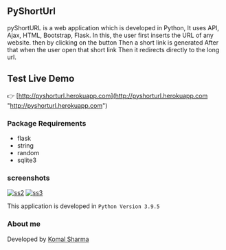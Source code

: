 ## PyShortUrl

pyShortURL is a web application which is developed in Python, It uses API, Ajax, HTML, Bootstrap, Flask. In this, the user first inserts the URL of any website. then by clicking on the button Then a short link is generated After that when the user open that short link Then it redirects directly to the long url.

## Test Live Demo
👉 [http://pyshorturl.herokuapp.com](http://pyshorturl.herokuapp.com "http://pyshorturl.herokuapp.com")

###  Package Requirements
- flask
- string
- random
- sqlite3

### screenshots
<a href="#"><img src="https://i.ibb.co/w4w4280/ss2.png" alt="ss2" border="0"></a>
<a href="#"><img src="https://i.ibb.co/6Jk4PD1/ss3.png" alt="ss3" border="0"></a>

This application is developed in `Python Version 3.9.5`   

### About me
Developed by [Komal Sharma](http://github.com/itskomalsharma "Komal Sharma Chouhan")


